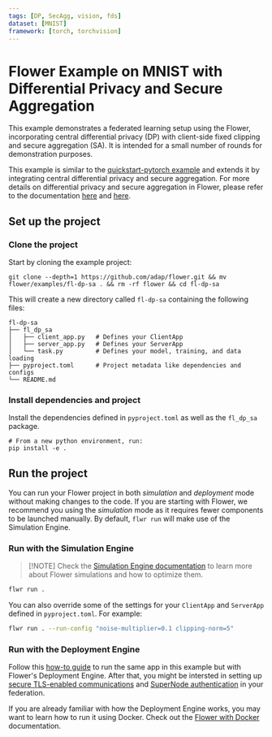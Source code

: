 ```yaml
---
tags: [DP, SecAgg, vision, fds]
dataset: [MNIST]
framework: [torch, torchvision]
---
```


# Flower Example on MNIST with Differential Privacy and Secure Aggregation

This example demonstrates a federated learning setup using the Flower, incorporating central differential privacy (DP) with client-side fixed clipping and secure aggregation (SA). It is intended for a small number of rounds for demonstration purposes.

This example is similar to the [quickstart-pytorch example](https://github.com/adap/flower/tree/main/examples/quickstart-pytorch) and extends it by integrating central differential privacy and secure aggregation. For more details on differential privacy and secure aggregation in Flower, please refer to the documentation [here](https://flower.ai/docs/framework/how-to-use-differential-privacy.html) and [here](https://flower.ai/docs/framework/contributor-ref-secure-aggregation-protocols.html).

## Set up the project

### Clone the project

Start by cloning the example project:

```shell
git clone --depth=1 https://github.com/adap/flower.git && mv flower/examples/fl-dp-sa . && rm -rf flower && cd fl-dp-sa
```

This will create a new directory called `fl-dp-sa` containing the following files:

```shell
fl-dp-sa
├── fl_dp_sa
│   ├── client_app.py   # Defines your ClientApp
│   ├── server_app.py   # Defines your ServerApp
│   └── task.py         # Defines your model, training, and data loading
├── pyproject.toml      # Project metadata like dependencies and configs
└── README.md
```

### Install dependencies and project

Install the dependencies defined in `pyproject.toml` as well as the `fl_dp_sa` package.

```shell
# From a new python environment, run:
pip install -e .
```

## Run the project

You can run your Flower project in both _simulation_ and _deployment_ mode without making changes to the code. If you are starting with Flower, we recommend you using the _simulation_ mode as it requires fewer components to be launched manually. By default, `flwr run` will make use of the Simulation Engine.

### Run with the Simulation Engine

> \[!NOTE\]
> Check the [Simulation Engine documentation](https://flower.ai/docs/framework/how-to-run-simulations.html) to learn more about Flower simulations and how to optimize them.

```bash
flwr run .
```

You can also override some of the settings for your `ClientApp` and `ServerApp` defined in `pyproject.toml`. For example:

```bash
flwr run . --run-config "noise-multiplier=0.1 clipping-norm=5"
```

### Run with the Deployment Engine

Follow this [how-to guide](https://flower.ai/docs/framework/how-to-run-flower-with-deployment-engine.html) to run the same app in this example but with Flower's Deployment Engine. After that, you might be intersted in setting up [secure TLS-enabled communications](https://flower.ai/docs/framework/how-to-enable-tls-connections.html) and [SuperNode authentication](https://flower.ai/docs/framework/how-to-authenticate-supernodes.html) in your federation.

If you are already familiar with how the Deployment Engine works, you may want to learn how to run it using Docker. Check out the [Flower with Docker](https://flower.ai/docs/framework/docker/index.html) documentation.
